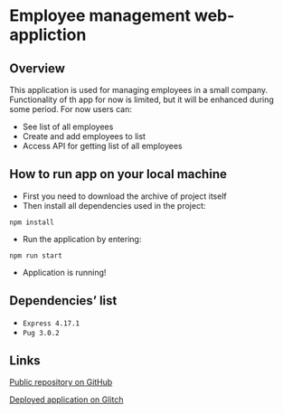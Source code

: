 # Employee management web-appliction
## Overview
This application is used for managing employees in a small company. Functionality of th app for now is limited, but it will be enhanced during some period.
For now users can:
* See list of all employees
* Create and add employees to list
* Access API for getting list of all employees

## How to run app on your local machine
- First you need to download the archive of project itself
- Then install all dependencies used in the project:
```
npm install
```
- Run the application by entering:
```
npm run start
```
- Application is running!


## Dependencies’ list
- ``` Express 4.17.1 ```
- ``` Pug 3.0.2 ```

## Links
[Public repository on GitHub](https://github.com/Bakhadirov1/employee-management)

[Deployed application on Glitch](https://employee-contorller.glitch.me/)
